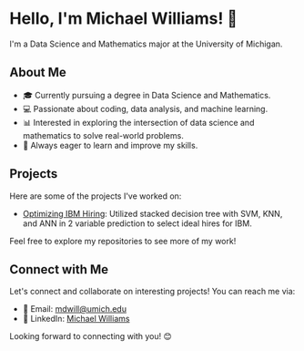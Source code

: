 # Hello, I'm Michael Williams! 👋

I'm a Data Science and Mathematics major at the University of Michigan.

## About Me

- 🎓 Currently pursuing a degree in Data Science and Mathematics.
- 💻 Passionate about coding, data analysis, and machine learning.
- 📊 Interested in exploring the intersection of data science and mathematics to solve real-world problems.
- 🌱 Always eager to learn and improve my skills.

## Projects

Here are some of the projects I've worked on:

- [Optimizing IBM Hiring](https://github.com/micdwill/IBM-Hiring): Utilized stacked decision tree with SVM, KNN, and ANN in 2 variable prediction to select ideal hires for IBM.

Feel free to explore my repositories to see more of my work!

## Connect with Me

Let's connect and collaborate on interesting projects! You can reach me via:

- 📧 Email: [mdwill@umich.edu](mailto:mdwill@umich.edu)
- 💼 LinkedIn: [Michael Williams](https://www.linkedin.com/in/micdwilliams)

Looking forward to connecting with you! 😊


<!---
micdwill/micdwill is a ✨ special ✨ repository because its `README.md` (this file) appears on your GitHub profile.
You can click the Preview link to take a look at your changes.
--->
